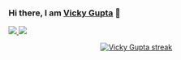 ### Hi there, I am <a href="https://github.com/vickyguptaa7" target="_blank">Vicky Gupta</a> 👋

<a href="https://www.linkedin.com/in/vickyguptaa7/" target="_blank">
  <img src="https://img.shields.io/badge/-LinkedIn-0e76a8?style=flat-square&logo=Linkedin&logoColor=white"/>
</a>
<a href="https://gpvc.arturio.dev/vickyguptaa7">
    <img src="https://komarev.com/ghpvc/?username=vickyguptaa7">
</a>
<p align="center">
    <a href="https://github.com/vickyguptaa/">
        <img title="🔥 Get streak stats for your profile at git.io/streak-stats" alt="Vicky Gupta streak" src="https://github-readme-streak-stats.herokuapp.com/?user=vickyguptaa7&theme=black-ice&hide_border=true&stroke=0000&background=060A0CD0"/>
    </a>

</p>
<p align="left"">

</p>
